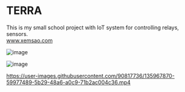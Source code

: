 # TERRA
This is my small school project with IoT system for controlling relays, sensors.  
www.xemsao.com

![image](https://user-images.githubusercontent.com/90817736/146403641-0768f3eb-e604-42bc-b6eb-d5e1a951a501.png)

![image](https://user-images.githubusercontent.com/90817736/146630179-de99d5fc-9439-4412-821a-b4c0bb1ecc12.png)

https://user-images.githubusercontent.com/90817736/135967870-59977489-5b29-48a6-a0c9-71b2ac004c36.mp4


